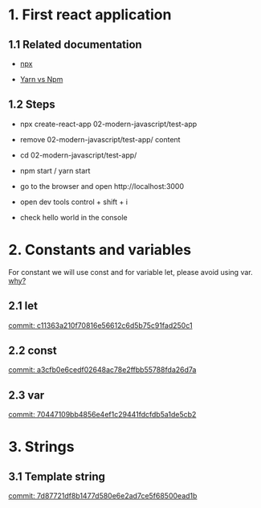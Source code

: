 # 1. First react application 

## 1.1 Related documentation
- [npx](https://docs.npmjs.com/cli/v7/commands/npx)

- [Yarn vs Npm](https://www.sitepoint.com/yarn-vs-npm/)

## 1.2 Steps
- npx create-react-app 02-modern-javascript/test-app

- remove 02-modern-javascript/test-app/ content

- cd 02-modern-javascript/test-app/ 

- npm start / yarn start

- go to the browser and open http://localhost:3000

- open dev tools control + shift + i

- check hello world in the console

# 2. Constants and variables
For constant we will use const and for variable let, please avoid using var. [why?](https://www.freecodecamp.org/news/var-let-and-const-whats-the-difference/)

## 2.1 let 
[commit: c11363a210f70816e56612c6d5b75c91fad250c1](https://github.com/danielfyo/react/commit/c11363a210f70816e56612c6d5b75c91fad250c1)

## 2.2 const 
[commit: a3cfb0e6cedf02648ac78e2ffbb55788fda26d7a](https://github.com/danielfyo/react/commit/a3cfb0e6cedf02648ac78e2ffbb55788fda26d7a)

## 2.3 var 
[commit: 70447109bb4856e4ef1c29441fdcfdb5a1de5cb2](https://github.com/danielfyo/react/commit/70447109bb4856e4ef1c29441fdcfdb5a1de5cb2)

# 3. Strings 

## 3.1 Template string 
[commit: 7d87721df8b1477d580e6e2ad7ce5f68500ead1b](https://github.com/danielfyo/react/commit/7d87721df8b1477d580e6e2ad7ce5f68500ead1b)
